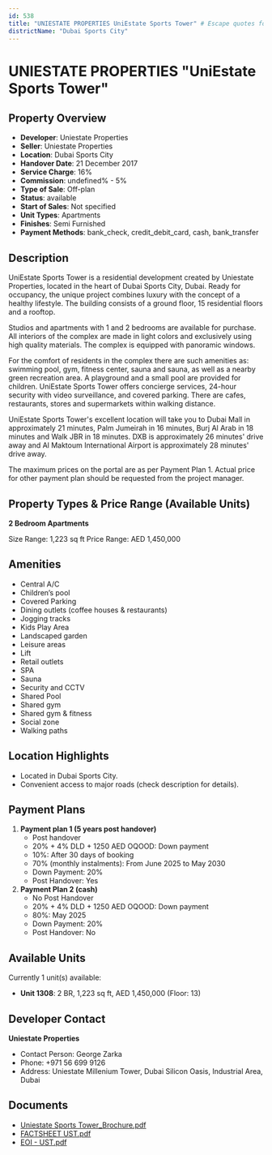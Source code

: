 ```yaml
---
id: 538
title: "UNIESTATE PROPERTIES UniEstate Sports Tower" # Escape quotes for YAML string
districtName: "Dubai Sports City"
---
```


# UNIESTATE PROPERTIES "UniEstate Sports Tower"

## Property Overview
- **Developer**: Uniestate Properties
- **Seller**: Uniestate Properties
- **Location**: Dubai Sports City
- **Handover Date**: 21 December 2017
- **Service Charge**: 16%
- **Commission**: undefined% - 5%
- **Type of Sale**: Off-plan
- **Status**: available
- **Start of Sales**: Not specified
- **Unit Types**: Apartments
- **Finishes**: Semi Furnished
- **Payment Methods**: bank_check, credit_debit_card, cash, bank_transfer

## Description
UniEstate Sports Tower is a residential development created by Uniestate Properties, located in the heart of Dubai Sports City, Dubai. Ready for occupancy, the unique project combines luxury with the concept of a healthy lifestyle. The building consists of a ground floor, 15 residential floors and a rooftop.

Studios and apartments with 1 and 2 bedrooms are available for purchase. All interiors of the complex are made in light colors and exclusively using high quality materials. The complex is equipped with panoramic windows.

For the comfort of residents in the complex there are such amenities as: swimming pool, gym, fitness center, sauna and sauna, as well as a nearby green recreation area. A playground and a small pool are provided for children. UniEstate Sports Tower offers concierge services, 24-hour security with video surveillance, and covered parking. There are cafes, restaurants, stores and supermarkets within walking distance.

UniEstate Sports Tower's excellent location will take you to Dubai Mall in approximately 21 minutes, Palm Jumeirah in 16 minutes, Burj Al Arab in 18 minutes and Walk JBR in 18 minutes. DXB is approximately 26 minutes' drive away and Al Maktoum International Airport is approximately 28 minutes' drive away.

The maximum prices on the portal are as per Payment Plan 1. Actual price for other payment plan should be requested from the project manager.

## Property Types & Price Range (Available Units)
**2 Bedroom Apartments**

Size Range: 1,223 sq ft
Price Range: AED 1,450,000

## Amenities
- Central A/C
- Children’s pool
- Covered Parking
- Dining outlets  (coffee houses & restaurants)
- Jogging tracks
- Kids Play Area
- Landscaped garden
- Leisure areas
- Lift
- Retail outlets
- SPA
- Sauna
- Security and CCTV
- Shared Pool
- Shared gym
- Shared gym & fitness
- Social zone
- Walking paths

## Location Highlights
- Located in Dubai Sports City.
- Convenient access to major roads (check description for details).

## Payment Plans
1. **Payment plan 1 (5 years post handover)**
   - Post handover
   - 20% + 4% DLD + 1250 AED OQOOD: Down payment
   - 10%: After 30 days of booking
   - 70% (monthly instalments): From June 2025 to May 2030
   - Down Payment: 20%
   - Post Handover: Yes
2. **Payment Plan 2 (cash)**
   - No Post Handover
   - 20% + 4% DLD + 1250 AED OQOOD: Down payment
   - 80%: May 2025
   - Down Payment: 20%
   - Post Handover: No

## Available Units
Currently 1 unit(s) available:
- **Unit 1308**: 2 BR, 1,223 sq ft, AED 1,450,000 (Floor: 13)

## Developer Contact
**Uniestate Properties**
- Contact Person: George Zarka
- Phone: +971 56 699 9126
- Address: Uniestate Millenium Tower, Dubai Silicon Oasis, Industrial Area, Dubai

## Documents
- [Uniestate Sports Tower_Brochure.pdf](https://cdn.geniemap.net/2023/11/02/kJIXgEAdZkWBVDEAbXEXoZTWB3CbFjAC70u5OR8u.pdf)
- [FACTSHEET UST.pdf](https://cdn.geniemap.net/2023/11/02/VggII4V4UbFs8ALS8AgeuIpCKsvibtwPygOBkJW5.pdf)
- [EOI - UST.pdf](https://cdn.geniemap.net/2023/11/02/ovY0lgkAd80pDiy8QBYkJ0TOYaHayFk9nXKDxD97.pdf)
